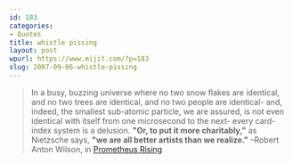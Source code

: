 ```yaml
---
id: 183
categories:
- Quotes
title: whistle pissing
layout: post
wpurl: https://www.mijit.com/?p=183
slug: 2007-09-06-whistle-pissing
---
```

<blockquote>In a busy, buzzing universe where no two snow flakes are identical, and no two trees are identical, and no two people are identical- and, indeed, the smallest sub-atomic particle, we are assured, is not even identical with itself from one microsecond to the next- every card-index system is a delusion. <strong>"Or, to put it more charitably,"</strong> as Nietzsche says, <strong>"we are all better artists than we realize."</strong>
–Robert Anton Wilson, in <a href="https://www.amazon.com/exec/obidos/ASIN/1561840564/ref=nosim/mijitcom">Prometheus Rising</a></blockquote>
